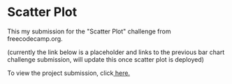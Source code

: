 # Scatter Plot

This my submission for the "Scatter Plot" challenge from freecodecamp.org.

(currently the link below is a placeholder and links to the previous bar chart challenge submission, will update this once scatter plot is deployed)

To view the project submission, click<a href=https://barchart-qbdq44di2-elborracho420.vercel.app/ title="GDP Chart"> here.</a> 